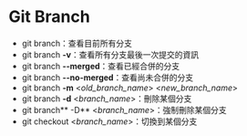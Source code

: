 # Git Branch

* git branch：查看目前所有分支
* git branch **-v**：查看所有分支最後一次提交的資訊
* git branch **--merged**：查看已經合併的分支
* git branch **--no-merged**：查看尚未合併的分支
* git branch **-m** &lt;_old\_branch\_name_&gt; &lt;_new\_branch\_name_&gt;
* git branch **-d** &lt;_branch\_name_&gt;：刪除某個分支
* git branch** -D** &lt;_branch\_name_&gt;：強制刪除某個分支
* git checkout &lt;_branch\_name_&gt;：切換到某個分支



